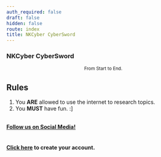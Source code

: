```yaml
---
auth_required: false
draft: false
hidden: false
route: index
title: NKCyber CyberSword
---
```


<div class="row">
    <div class="col-md-6 offset-md-3">
        <h3 class="text-center">
            NKCyber CyberSword
        </h3>
        <div style="text-align: center;">
            <small>
                From
                <time id="start-time">Start</time> to
                <time id="end-time">End</time>.
            </small>
        </div>
      	<div>
          <h2>Rules</h2>
          <ol>
            <li>You <strong>ARE</strong> allowed to use the internet to research topics.</li>
            <li>You <strong>MUST</strong> have fun. :]</li>
          </ol>
      	</div>
        <br>
        <div class="text-center">
          <b><a href="/socials">Follow us on Social Media!</a></b>
        </div>
        <br>
        <h4 class="text-center">
            <a href="register">Click here</a> to create your account.
        </h4>
    </div>
    <script>
        function isDateValid(dateStr) {
            return !isNaN(new Date(dateStr));
        }
        const start = document.getElementById('start-time');
        const end = document.getElementById('end-time');
        const startDate = new Date("{{ ctf_start }}");
        const endDate = new Date("{{ ctf_freeze }}");
        if (isDateValid(startDate)) {
            start.textContent = startDate.toLocaleTimeString()
        }
        if (isDateValid(endDate)) {
            end.textContent = endDate.toLocaleTimeString()
        }
    </script>
</div>
